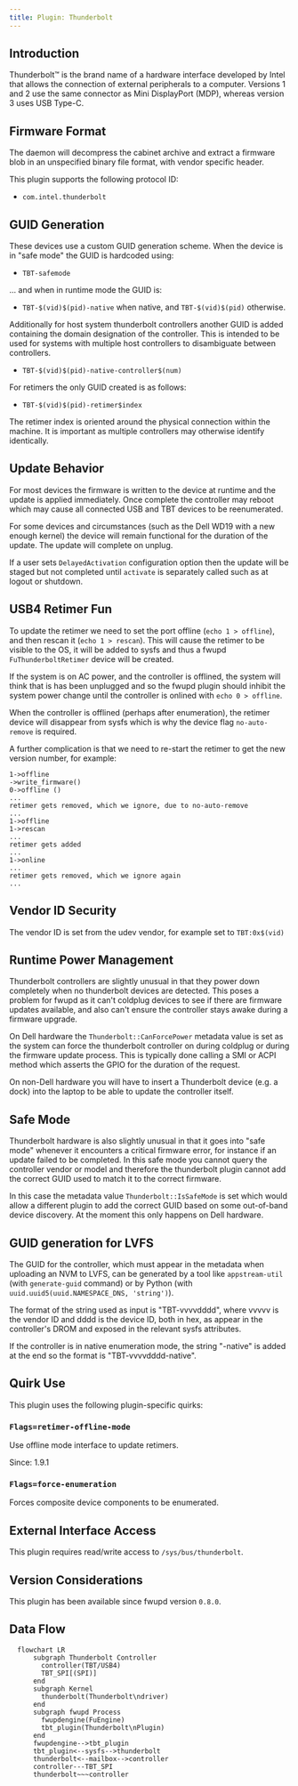 ```yaml
---
title: Plugin: Thunderbolt
---
```


## Introduction

Thunderbolt™ is the brand name of a hardware interface developed by Intel that
allows the connection of external peripherals to a computer.
Versions 1 and 2 use the same connector as Mini DisplayPort (MDP), whereas
version 3 uses USB Type-C.

## Firmware Format

The daemon will decompress the cabinet archive and extract a firmware blob in
an unspecified binary file format, with vendor specific header.

This plugin supports the following protocol ID:

* `com.intel.thunderbolt`

## GUID Generation

These devices use a custom GUID generation scheme.
When the device is in "safe mode" the GUID is hardcoded using:

* `TBT-safemode`

... and when in runtime mode the GUID is:

* `TBT-$(vid)$(pid)-native` when native, and `TBT-$(vid)$(pid)` otherwise.

Additionally for host system thunderbolt controllers another GUID is added
containing the domain designation of the controller.  This is intended to be
used for systems with multiple host controllers to disambiguate between controllers.

* `TBT-$(vid)$(pid)-native-controller$(num)`

For retimers the only GUID created is as follows:

* `TBT-$(vid)$(pid)-retimer$index`

The retimer index is oriented around the physical connection within
the machine.  It is important as multiple controllers may otherwise
identify identically.

## Update Behavior

For most devices the firmware is written to the device at runtime and the
update is applied immediately. Once complete the controller may reboot
which may cause all connected USB and TBT devices to be reenumerated.

For some devices and circumstances (such as the Dell WD19 with a new enough
kernel) the device will remain functional for the duration of the update.
The update will complete on unplug.

If a user sets `DelayedActivation` configuration option then the update will
be staged but not completed until `activate` is separately called such as at
logout or shutdown.

## USB4 Retimer Fun

To update the retimer we need to set the port offline (`echo 1 > offline`), and then
rescan it (`echo 1 > rescan`).
This will cause the retimer to be visible to the OS, it will be added to sysfs and thus a fwupd
`FuThunderboltRetimer` device will be created.

If the system is on AC power, and the controller is offlined, the system will think that is has
been unplugged and so the fwupd plugin should inhibit the system power change until the controller
is onlined with `echo 0 > offline`.

When the controller is offlined (perhaps after enumeration), the retimer device will disappear
from sysfs which is why the device flag `no-auto-remove` is required.

A further complication is that we need to re-start the retimer to get the new version number,
for example:

    1->offline
    ->write_firmware()
    0->offline ()
    ...
    retimer gets removed, which we ignore, due to no-auto-remove
    ...
    1->offline
    1->rescan
    ...
    retimer gets added
    ...
    1->online
    ...
    retimer gets removed, which we ignore again
    ...

## Vendor ID Security

The vendor ID is set from the udev vendor, for example set to `TBT:0x$(vid)`

## Runtime Power Management

Thunderbolt controllers are slightly unusual in that they power down completely
when no thunderbolt devices are detected. This poses a problem for fwupd as
it can't coldplug devices to see if there are firmware updates available, and
also can't ensure the controller stays awake during a firmware upgrade.

On Dell hardware the `Thunderbolt::CanForcePower` metadata value is set as the
system can force the thunderbolt controller on during coldplug or during the
firmware update process. This is typically done calling a SMI or ACPI method
which asserts the GPIO for the duration of the request.

On non-Dell hardware you will have to insert a Thunderbolt device (e.g. a dock)
into the laptop to be able to update the controller itself.

## Safe Mode

Thunderbolt hardware is also slightly unusual in that it goes into "safe mode"
whenever it encounters a critical firmware error, for instance if an update
failed to be completed. In this safe mode you cannot query the controller vendor
or model and therefore the thunderbolt plugin cannot add the correct GUID used
to match it to the correct firmware.

In this case the metadata value `Thunderbolt::IsSafeMode` is set which would
allow a different plugin to add the correct GUID based on some out-of-band
device discovery. At the moment this only happens on Dell hardware.

## GUID generation for LVFS

The GUID for the controller, which must appear in the metadata when uploading an
NVM to LVFS, can be generated by a tool like `appstream-util` (with
`generate-guid` command) or by Python (with
`uuid.uuid5(uuid.NAMESPACE_DNS, 'string')`).

The format of the string used as input is "TBT-vvvvdddd", where vvvvv is the
vendor ID and dddd is the device ID, both in hex, as appear in the controller's
DROM and exposed in the relevant sysfs attributes.

If the controller is in native enumeration mode, the string "-native" is added
at the end so the format is "TBT-vvvvdddd-native".

## Quirk Use

This plugin uses the following plugin-specific quirks:

### `Flags=retimer-offline-mode`

Use offline mode interface to update retimers.

Since: 1.9.1

### `Flags=force-enumeration`

Forces composite device components to be enumerated.

## External Interface Access

This plugin requires read/write access to `/sys/bus/thunderbolt`.

## Version Considerations

This plugin has been available since fwupd version `0.8.0`.

## Data Flow

```mermaid
  flowchart LR
      subgraph Thunderbolt Controller
        controller(TBT/USB4)
        TBT_SPI[(SPI)]
      end
      subgraph Kernel
        thunderbolt(Thunderbolt\ndriver)
      end
      subgraph fwupd Process
        fwupdengine(FuEngine)
        tbt_plugin(Thunderbolt\nPlugin)
      end
      fwupdengine-->tbt_plugin
      tbt_plugin<--sysfs-->thunderbolt
      thunderbolt<--mailbox-->controller
      controller---TBT_SPI
      thunderbolt~~~controller
```
